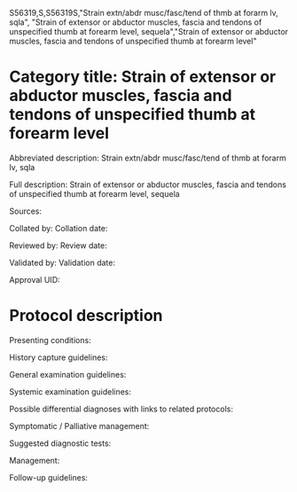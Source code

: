 S56319,S,S56319S,"Strain extn/abdr musc/fasc/tend of thmb at forarm lv, sqla", "Strain of extensor or abductor muscles, fascia and tendons of unspecified thumb at forearm level, sequela","Strain of extensor or abductor muscles, fascia and tendons of unspecified thumb at forearm level"
# Category title: Strain of extensor or abductor muscles, fascia and tendons of unspecified thumb at forearm level

Abbreviated description: Strain extn/abdr musc/fasc/tend of thmb at forarm lv, sqla

Full description: Strain of extensor or abductor muscles, fascia and tendons of unspecified thumb at forearm level, sequela

Sources:

Collated by:
Collation date:

Reviewed by:
Review date:

Validated by:
Validation date:

Approval UID:

# Protocol description

Presenting conditions:

History capture guidelines:

General examination guidelines:

Systemic examination guidelines:

Possible differential diagnoses with links to related protocols:

Symptomatic / Palliative management:

Suggested diagnostic tests:

Management:

Follow-up guidelines:
